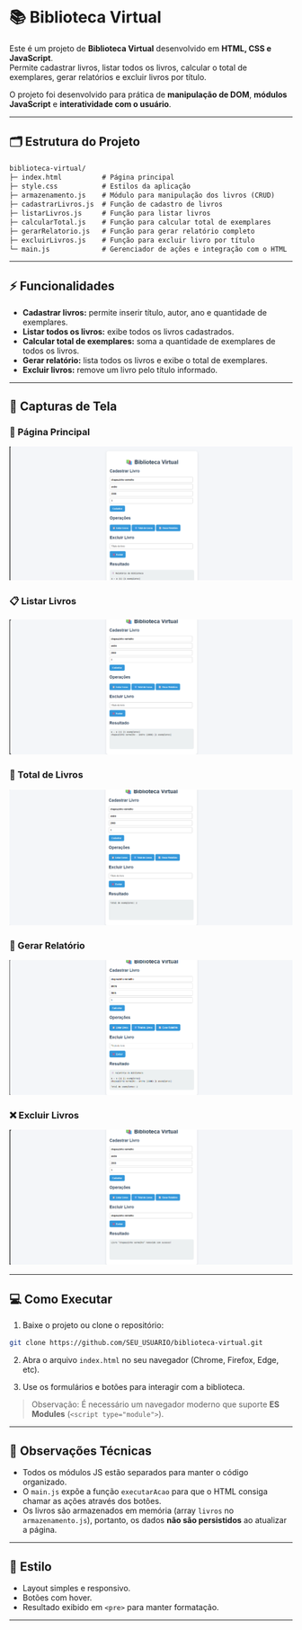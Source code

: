 # 📚 Biblioteca Virtual

Este é um projeto de **Biblioteca Virtual** desenvolvido em **HTML, CSS e JavaScript**.  
Permite cadastrar livros, listar todos os livros, calcular o total de exemplares, gerar relatórios e excluir livros por título.  

O projeto foi desenvolvido para prática de **manipulação de DOM**, **módulos JavaScript** e **interatividade com o usuário**.

---

## 🗂 Estrutura do Projeto

```
biblioteca-virtual/
├─ index.html          # Página principal
├─ style.css           # Estilos da aplicação
├─ armazenamento.js    # Módulo para manipulação dos livros (CRUD)
├─ cadastrarLivros.js  # Função de cadastro de livros
├─ listarLivros.js     # Função para listar livros
├─ calcularTotal.js    # Função para calcular total de exemplares
├─ gerarRelatorio.js   # Função para gerar relatório completo
├─ excluirLivros.js    # Função para excluir livro por título
└─ main.js             # Gerenciador de ações e integração com o HTML
```

---

## ⚡ Funcionalidades

- **Cadastrar livros:** permite inserir título, autor, ano e quantidade de exemplares.
- **Listar todos os livros:** exibe todos os livros cadastrados.
- **Calcular total de exemplares:** soma a quantidade de exemplares de todos os livros.
- **Gerar relatório:** lista todos os livros e exibe o total de exemplares.
- **Excluir livros:** remove um livro pelo título informado.

---

## 📸 Capturas de Tela

### 📌 Página Principal
![Página Principal](Captura%20de%20tela%202025-08-28%20172131.png)

### 📋 Listar Livros
![Listar Livros](Captura%20de%20tela%202025-08-28%20172152.png)

### 🔢 Total de Livros
![Total de Livros](Captura%20de%20tela%202025-08-28%20172204.png)

### 📑 Gerar Relatório
![Gerar Relatório](Captura%20de%20tela%202025-08-28%20172218.png)

### ❌ Excluir Livros
![Excluir Livros](Captura%20de%20tela%202025-08-28%20172240.png)

---

## 💻 Como Executar

1. Baixe o projeto ou clone o repositório:

```bash
git clone https://github.com/SEU_USUARIO/biblioteca-virtual.git
```

2. Abra o arquivo `index.html` no seu navegador (Chrome, Firefox, Edge, etc).

3. Use os formulários e botões para interagir com a biblioteca.

> Observação: É necessário um navegador moderno que suporte **ES Modules** (`<script type="module">`).

---

## 📌 Observações Técnicas

- Todos os módulos JS estão separados para manter o código organizado.
- O `main.js` expõe a função `executarAcao` para que o HTML consiga chamar as ações através dos botões.
- Os livros são armazenados em memória (array `livros` no `armazenamento.js`), portanto, os dados **não são persistidos** ao atualizar a página.

---

## 🎨 Estilo

- Layout simples e responsivo.
- Botões com hover.
- Resultado exibido em `<pre>` para manter formatação.

---
